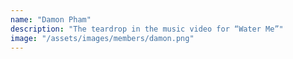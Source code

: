 ```yaml
---
name: "Damon Pham"
description: "The teardrop in the music video for “Water Me”"
image: "/assets/images/members/damon.png"
---
```

